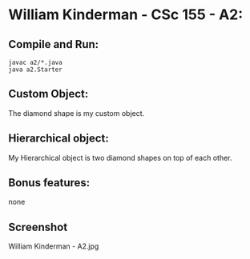 # William Kinderman - CSc 155 - A2:

## Compile and Run:
```
javac a2/*.java
java a2.Starter
```

## Custom Object:
The diamond shape is my custom object.

## Hierarchical object:
My Hierarchical object is two diamond shapes on top of each other.

## Bonus features:
none

## Screenshot
William Kinderman - A2.jpg